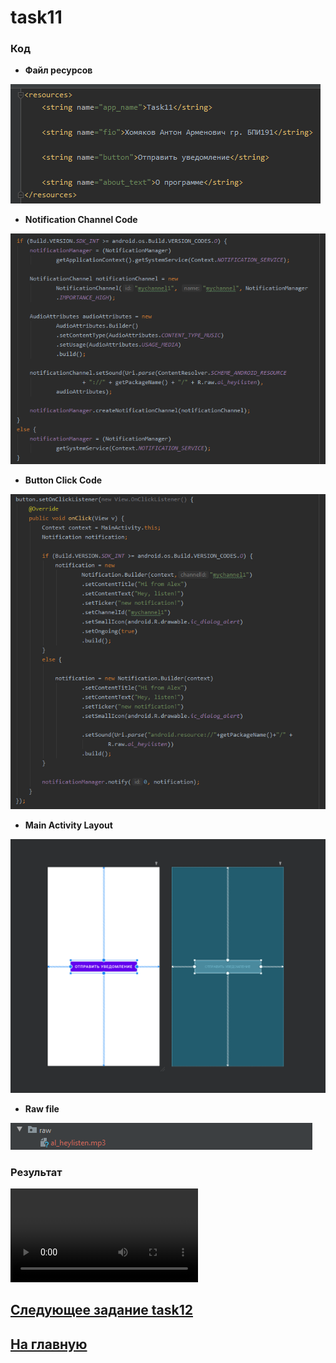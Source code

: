 # task11
### Код 

* **Файл ресурсов**

![str](https://github.com/antonkhmv/android_dz/blob/main/task11/img/str.png)

* **Notification Channel Code**

![main](https://github.com/antonkhmv/android_dz/blob/main/task11/img/chan.png)

* **Button Click Code**

![main](https://github.com/antonkhmv/android_dz/blob/main/task11/img/lstn.png)

* **Main Activity Layout**

![main_lay](https://github.com/antonkhmv/android_dz/blob/main/task11/img/lay.png)

* **Raw file**

![sec_lay](https://github.com/antonkhmv/android_dz/blob/main/task11/img/raw.png)
 
### Результат

![res](https://github.com/antonkhmv/android_dz/blob/main/task11/img/res.mp4)

## [Следующее задание task12](../task12)

## [На главную](/../../)
